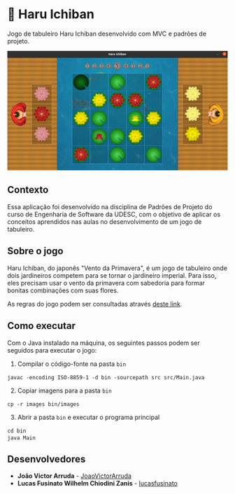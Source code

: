# 🍃 Haru Ichiban

Jogo de tabuleiro Haru Ichiban desenvolvido com MVC e padrões de projeto.

![Printscreen de uma partida do jogo](https://raw.githubusercontent.com/lucasfusinato/haru-ichiban/master/images/screenshots/game.png "Printscreen de uma partida do jogo")

## Contexto

Essa aplicação foi desenvolvido na disciplina de Padrões de Projeto do curso de Engenharia de Software da UDESC, com o objetivo de aplicar os conceitos aprendidos nas aulas no desenvolvimento de um jogo de tabuleiro.

## Sobre o jogo

Haru Ichiban, do japonês "Vento da Primavera", é um jogo de tabuleiro onde dois jardineiros competem para se tornar o jardineiro imperial. Para isso, eles precisam usar o vento da primavera com sabedoria para formar bonitas combinações com suas flores.

As regras do jogo podem ser consultadas através [deste link](https://www.multiversojogos.com.br/wp-content/uploads/2017/08/HARU-ICHIBAN-PT-BR.pdf).

## Como executar

Com o Java instalado na máquina, os seguintes passos podem ser seguidos para executar o jogo:

1. Compilar o código-fonte na pasta `bin`
```
javac -encoding ISO-8859-1 -d bin -sourcepath src src/Main.java
```

2. Copiar imagens para a pasta `bin`
```
cp -r images bin/images
```

3. Abrir a pasta `bin` e executar o programa principal
```
cd bin
java Main
```

## Desenvolvedores

* **João Victor Arruda** - [JoaoVictorArruda](https://github.com/JoaoVictorArruda)
* **Lucas Fusinato Wilhelm Chiodini Zanis** - [lucasfusinato](https://github.com/lucasfusinato)
